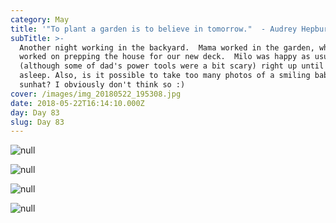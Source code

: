 ```yaml
---
category: May
title: '"To plant a garden is to believe in tomorrow."  - Audrey Hepburn'
subTitle: >-
  Another night working in the backyard.  Mama worked in the garden, while Daddy
  worked on prepping the house for our new deck.  Milo was happy as usual
  (although some of dad's power tools were a bit scary) right up until he fell
  asleep. Also, is it possible to take too many photos of a smiling baby in a
  sunhat? I obviously don't think so :)  
cover: /images/img_20180522_195308.jpg
date: 2018-05-22T16:14:10.000Z
day: Day 83
slug: Day 83
---
```

![null](/images/img_20180522_195332.jpg)

![null](/images/img_20180522_194922.jpg)

![null](/images/img_20180522_194841.jpg)

![null](/images/img_20180522_203015.jpg)
